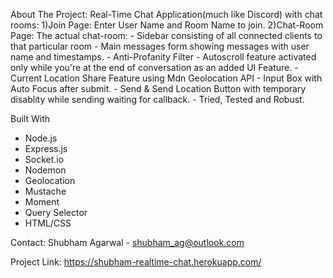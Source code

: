 About The Project:
Real-Time Chat Application(much like Discord) with chat rooms:
1)Join Page: Enter User Name and Room Name to join.
2)Chat-Room Page: The actual chat-room:
        - Sidebar consisting of all connected clients to that particular room
        - Main messages form showing messages with user name and timestamps.
        - Anti-Profanity Filter
        - Autoscroll feature activated only while you're at the end of conversation as an added UI Feature.
        - Current Location Share Feature using Mdn Geolocation API
        - Input Box with Auto Focus after submit.
        - Send & Send Location Button with temporary disablity while sending waiting for callback.
        - Tried, Tested and Robust.
        
Built With
- Node.js
- Express.js
- Socket.io
- Nodemon
- Geolocation
- Mustache
- Moment
- Query Selector
- HTML/CSS


Contact:
Shubham Agarwal - shubham_ag@outlook.com

Project Link: https://shubham-realtime-chat.herokuapp.com/

